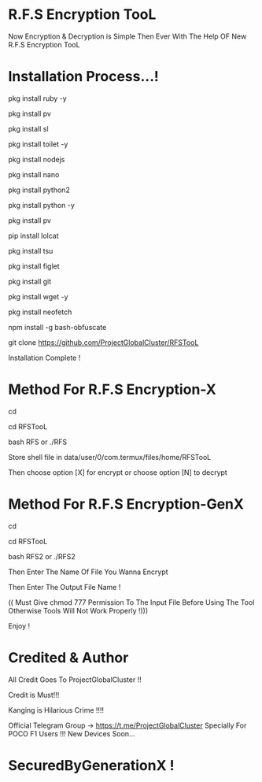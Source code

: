 # R.F.S Encryption TooL

Now Encryption & Decryption is Simple Then Ever With The Help OF New R.F.S Encryption TooL

# Installation Process...!

pkg install ruby -y

pkg install pv

pkg install sl

pkg install toilet -y

pkg install nodejs

pkg install nano

pkg install python2

pkg install python -y

pkg install pv

pip install lolcat

pkg install tsu

pkg install figlet

pkg install git

pkg install wget -y

pkg install neofetch

npm install -g bash-obfuscate

git clone https://github.com/ProjectGlobalCluster/RFSTooL

Installation Complete !

# Method For R.F.S Encryption-X

cd

cd RFSTooL

bash RFS or ./RFS

Store shell file in data/user/0/com.termux/files/home/RFSTooL

Then choose option [X] for encrypt or choose option [N] to decrypt

# Method For R.F.S Encryption-GenX

cd

cd RFSTooL

bash RFS2 or ./RFS2

Then Enter The Name Of File You Wanna Encrypt

Then Enter The Output File Name !

(( Must Give chmod 777 Permission To The Input File Before Using The Tool Otherwise Tools Will Not Work Properly !)))

Enjoy !

# Credited & Author 

All Credit Goes To ProjectGlobalCluster !!

Credit is Must!!!

Kanging is Hilarious Crime !!!!

Official Telegram Group -> https://t.me/ProjectGlobalCluster
Specially For POCO F1 Users !!!
New Devices Soon...

# SecuredByGenerationX !
